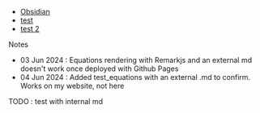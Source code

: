 
- [Obsidian](./Obsidian.html)
- [test](./test_equations.html)
- [test 2](./test_equations_intMD.html)

Notes
- 03 Jun 2024 : Equations rendering with Remarkjs and an external md doesn't work once deployed with Github Pages
- 04 Jun 2024 : Added test_equations with an external .md to confirm. Works on my website, not here 

TODO : test with internal md
